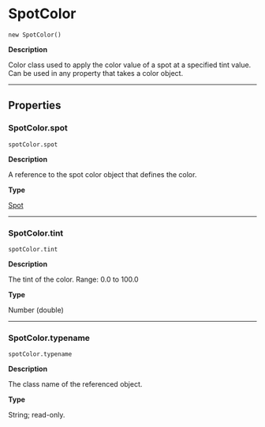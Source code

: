 <a id="jsobjref-spotcolor"></a>

# SpotColor

`new SpotColor()`

**Description**

Color class used to apply the color value of a spot at a specified tint value. Can be used in any property that takes a color object.

---

## Properties

<a id="jsobjref-spotcolor-spot"></a>

### SpotColor.spot

`spotColor.spot`

**Description**

A reference to the spot color object that defines the color.

**Type**

[Spot](Spot.md#jsobjref-spot)

---

<a id="jsobjref-spotcolor-tint"></a>

### SpotColor.tint

`spotColor.tint`

**Description**

The tint of the color. Range: 0.0 to 100.0

**Type**

Number (double)

---

<a id="jsobjref-spotcolor-typename"></a>

### SpotColor.typename

`spotColor.typename`

**Description**

The class name of the referenced object.

**Type**

String; read-only.
